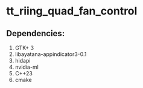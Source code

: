 # tt_riing_quad_fan_control

## Dependencies:
1. GTK+ 3
2. libayatana-appindicator3-0.1
3. hidapi
4. nvidia-ml
5. C++23
6. cmake

